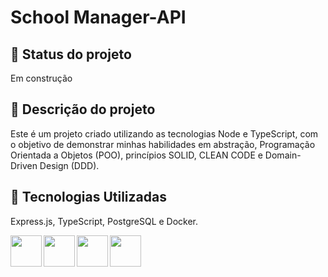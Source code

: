 # School Manager-API

## :dart: Status do projeto
Em construção

## :memo: Descrição do projeto
Este é um projeto criado utilizando as tecnologias Node e TypeScript, com o objetivo de demonstrar minhas habilidades em abstração, Programação Orientada a Objetos (POO), princípios SOLID, CLEAN CODE e Domain-Driven Design (DDD).


## :wrench: Tecnologias Utilizadas

Express.js, TypeScript, PostgreSQL e Docker.

<img align="left" height="50em" src="https://www.edureka.co/blog/wp-content/uploads/2019/07/express-logo.png" />
<img align="left" height="50em" src="https://cdn.jsdelivr.net/gh/devicons/devicon/icons/typescript/typescript-original.svg" />
<img align="left" height="50em" src="https://cdn.jsdelivr.net/gh/devicons/devicon/icons/postgresql/postgresql-plain-wordmark.svg" />
<img align="left" height="50em" src="https://cdn.jsdelivr.net/gh/devicons/devicon/icons/docker/docker-original.svg" />
<br>
<br>

<!-- ## :rocket: Implementação futura
* Sem planos futuros para o mesmo. -->

<!-- ## Como Rodar o Projeto
Observação: Para rodar o projeto é necessário ter o Docker instalado e configurado na máquina.

Observação²: Para que a funcionalidade de envio de emails funcione corretamente, é necessário configurar as variáveis de ambiente `MAILTRAP_USER`,  `MAILTRAP_PASSWORD` e `MAILTRAP_MAIL` no arquivo `docker-compose.yml` com as credenciais da sua conta no Mailtrap. Dessa forma, você poderá visualizar os emails enviados na caixa de entrada da sua conta e testar essa funcionalidade.

```
environment:
      NODE_ENV: development
      JWT_SECRET: chavesecreta
      PORT: 3002
      MAILTRAP_HOST: sandbox.smtp.mailtrap.io
      MAILTRAP_USER: SEU USUÁRIO
      MAILTRAP_PASSWORD: SUA SENHA
      MAILTRAP_MAIL: SEU EMAIL
      REDIS_HOST: redis
      POSTGRES_HOST: db
      POSTGRES_USER: postgres
      POSTGRES_PASSWORD: password
      POSTGRES_DB: postgres
```


Para executar o projeto, siga os passos abaixo:

1. Abra o terminal e navegue até a pasta raiz do projeto.

2. Execute o seguinte comando:
```
docker-compose up
```
Esse comando irá gerar as imagens do Redis e do PostgreSQL e inicializará o servidor na porta 3002.

Observação: É importante lembrar que a primeira execução do comando pode levar alguns minutos, pois o Docker precisa baixar as imagens necessárias para o projeto.

3. Acesse o servidor através do endereço `http://localhost:3002`.

Com esses passos, o projeto deverá estar rodando corretamente na sua máquina.
 -->
